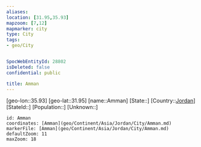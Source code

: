 ```yaml
---
aliases: 
location: [31.95,35.93]
mapzoom: [7,12] 
mapmarker: city 
type: City
tags:
- geo/City


SpocWebEntityId: 28802
isDeleted: false
confidential: public

title: Amman
---
```

[geo-lon::35.93]
[geo-lat::31.95]
[name::Amman]
[State::]
[Country::[Jordan](geo/Continent/Asia/Jordan.md)]
[StateId::]
[Population::]
[Unknown::]


```leaflet
id: Amman
coordinates: [Amman](geo/Continent/Asia/Jordan/City/Amman.md)
markerFile: [Amman](geo/Continent/Asia/Jordan/City/Amman.md)
defaultZoom: 11 
maxZoom: 18
```


